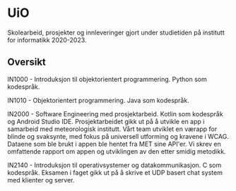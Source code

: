 # UiO
Skolearbeid, prosjekter og innleveringer gjort under studietiden på institutt for informatikk 2020-2023.


## Oversikt

IN1000 - Introduksjon til objektorientert programmering. Python som kodespråk.

IN1010 - Objektorientert programmering. Java som kodespråk. 

IN2000 - Software Engineering med prosjektarbeid. Kotlin som kodespråk og Android Studio IDE. Prosjektarbeidet gikk ut på å utvikle en app i samarbeid med meteorologisk institutt. Vårt team utviklet en værapp for blinde og svaksynte, med fokus på universell utforming og kravene i WCAG. Dataene som ble brukt i appen ble hentet fra MET sine API'er. Vi skrev en omfattende rapport om appen og utviklingen av den etter smidig metodikk. 

IN2140 - Introduksjon til operativsystemer og datakommunikasjon. C som kodespråk. Eksamen i faget gikk ut på å skrive et UDP basert chat system med klienter og server. 


